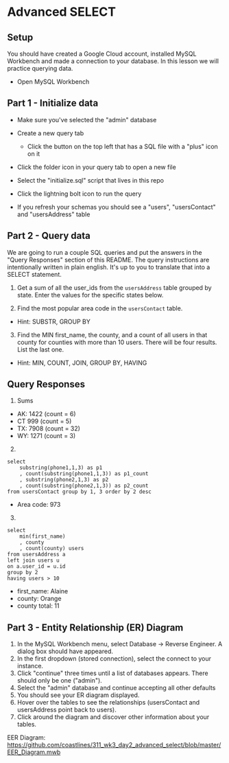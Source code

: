 # Advanced SELECT

## Setup

You should have created a Google Cloud account, installed MySQL Workbench and made a connection to your database. In this lesson we will practice querying data.

* Open MySQL Workbench

## Part 1 - Initialize data

* Make sure you've selected the "admin" database

* Create a new query tab
  * Click the button on the top left that has a SQL file with a "plus" icon on it

* Click the folder icon in your query tab to open a new file

* Select the "initialize.sql" script that lives in this repo

* Click the lightning bolt icon to run the query

* If you refresh your schemas you should see a "users", "usersContact" and "usersAddress" table

## Part 2 - Query data

We are going to run a couple SQL queries and put the answers in the "Query Responses" section of this README. The query instructions are intentionally written in plain english. It's up to you to translate that into a SELECT statement.

1. Get a sum of all the user_ids from the `usersAddress` table grouped by state. Enter the values for the specific states below.

2. Find the most popular area code in the `usersContact` table. 
  * Hint: SUBSTR, GROUP BY

3. Find the MIN first_name, the county, and a count of all users in that county for counties with more than 10 users. There will be four results. List the last one. 
  * Hint: MIN, COUNT, JOIN, GROUP BY, HAVING


## Query Responses

1. Sums
  * AK: 1422 (count = 6)
  * CT 999 (count = 5)
  * TX: 7908 (count = 32)
  * WY: 1271 (count = 3)

2.
  ```
  select 
      substring(phone1,1,3) as p1
      , count(substring(phone1,1,3)) as p1_count
      , substring(phone2,1,3) as p2
      , count(substring(phone2,1,3)) as p2_count
  from usersContact group by 1, 3 order by 2 desc
  ```
  * Area code: 973

3.
```
select
    min(first_name)
    , county
    , count(county) users
from usersAddress a
left join users u
on a.user_id = u.id
group by 2
having users > 10
```
  * first_name: Alaine
  * county: Orange
  * county total: 11

  ## Part 3 - Entity Relationship (ER) Diagram 

1. In the MySQL Workbench menu, select Database -> Reverse Engineer. A dialog box should have appeared.
2. In the first dropdown (stored connection), select the connect to your instance.
3. Click "continue" three times until a list of databases appears. There should only be one ("admin").
4. Select the "admin" database and continue accepting all other defaults
5. You should see your ER diagram displayed.
6. Hover over the tables to see the relationships (usersContact and usersAddress point back to users).
7. Click around the diagram and discover other information about your tables.

EER Diagram:
https://github.com/coastlines/311_wk3_day2_advanced_select/blob/master/EER_Diagram.mwb
